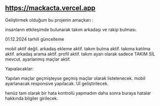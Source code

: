 ## https://mackacta.vercel.app

Geliştirmek olduğum bu projenin amaçkarı : 

insanların etkileşimde bulunarak takım arkadaşı ve rakip bulması.

01.12.2024 tarhili güncelleme

mobil aktif değil.
arkadaş ekleme aktif.
takım bulma aktif.
takıma katılma aktif.
arkadaş arama aktif.
profil aktif.
takım ayarı olarak sadece TAKIM SİL mevcut.
ayarlanmış maçlar aktif.

Yapıalacaklar: 

Yapılan maçlar geçmişteyse geçmiş maçlar olarak listelenecek.
mobil ayarlanacak responsive yapılacak.
Uİ geliştirilecek.


henüz tam olarak bir hata kontrolü yapmadım daha sonra buraya hatalar hakkında bilgiler girilecek.
